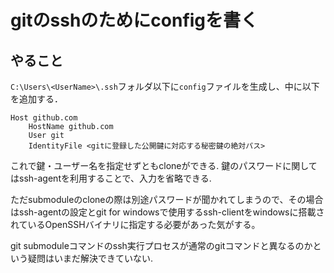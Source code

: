 # gitのsshのためにconfigを書く

## やること

`C:\Users\<UserName>\.ssh`フォルダ以下に`config`ファイルを生成し、中に以下を追加する．

```
Host github.com
    HostName github.com
    User git
    IdentityFile <gitに登録した公開鍵に対応する秘密鍵の絶対パス>
```

これで鍵・ユーザー名を指定せずともcloneができる.
鍵のパスワードに関してはssh-agentを利用することで、入力を省略できる.

ただsubmoduleのcloneの際は別途パスワードが聞かれてしまうので、その場合はssh-agentの設定とgit for windowsで使用するssh-clientをwindowsに搭載されているOpenSSHバイナリに指定する必要があった気がする。

git submoduleコマンドのssh実行プロセスが通常のgitコマンドと異なるのかという疑問はいまだ解決できていない.
